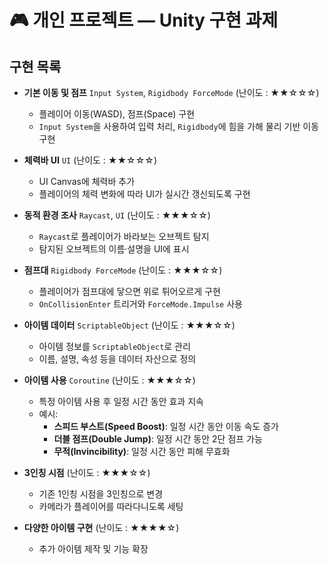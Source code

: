 # 🎮 개인 프로젝트 — Unity 구현 과제

## 구현 목록

- **기본 이동 및 점프** `Input System`, `Rigidbody ForceMode` (난이도 : ★★☆☆☆)  
  - 플레이어 이동(WASD), 점프(Space) 구현  
  - `Input System`을 사용하여 입력 처리, `Rigidbody`에 힘을 가해 물리 기반 이동 구현

- **체력바 UI** `UI` (난이도 : ★★☆☆☆)  
  - UI Canvas에 체력바 추가  
  - 플레이어의 체력 변화에 따라 UI가 실시간 갱신되도록 구현

- **동적 환경 조사** `Raycast`, `UI` (난이도 : ★★★☆☆)  
  - `Raycast`로 플레이어가 바라보는 오브젝트 탐지  
  - 탐지된 오브젝트의 이름·설명을 UI에 표시

- **점프대** `Rigidbody ForceMode` (난이도 : ★★★☆☆)  
  - 플레이어가 점프대에 닿으면 위로 튀어오르게 구현  
  - `OnCollisionEnter` 트리거와 `ForceMode.Impulse` 사용

- **아이템 데이터** `ScriptableObject` (난이도 : ★★★☆☆)  
  - 아이템 정보를 `ScriptableObject`로 관리  
  - 이름, 설명, 속성 등을 데이터 자산으로 정의

- **아이템 사용** `Coroutine` (난이도 : ★★★☆☆)  
  - 특정 아이템 사용 후 일정 시간 동안 효과 지속  
  - 예시:
    - **스피드 부스트(Speed Boost)**: 일정 시간 동안 이동 속도 증가
    - **더블 점프(Double Jump)**: 일정 시간 동안 2단 점프 가능
    - **무적(Invincibility)**: 일정 시간 동안 피해 무효화

- **3인칭 시점** (난이도 : ★★★☆☆)  
  - 기존 1인칭 시점을 3인칭으로 변경  
  - 카메라가 플레이어를 따라다니도록 세팅

- **다양한 아이템 구현** (난이도 : ★★★★☆)  
  - 추가 아이템 제작 및 기능 확장
